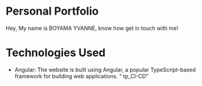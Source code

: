 # Personal Portfolio

Hey, My name is BOYAMA YVANNE, know how get in touch with me!

# Technologies Used
- Angular: The website is built using Angular, a popular TypeScript-based framework for building web applications.
" tp_CI-CD" 
